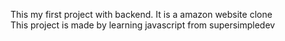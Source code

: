 This my first project with backend. It is a amazon website clone<br>This project is made by learning javascript from supersimpledev
